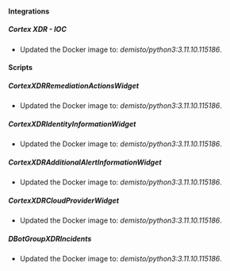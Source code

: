 
#### Integrations

##### Cortex XDR - IOC


- Updated the Docker image to: *demisto/python3:3.11.10.115186*.

#### Scripts

##### CortexXDRRemediationActionsWidget


- Updated the Docker image to: *demisto/python3:3.11.10.115186*.
##### CortexXDRIdentityInformationWidget


- Updated the Docker image to: *demisto/python3:3.11.10.115186*.
##### CortexXDRAdditionalAlertInformationWidget


- Updated the Docker image to: *demisto/python3:3.11.10.115186*.
##### CortexXDRCloudProviderWidget


- Updated the Docker image to: *demisto/python3:3.11.10.115186*.
##### DBotGroupXDRIncidents


- Updated the Docker image to: *demisto/python3:3.11.10.115186*.

